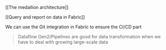 [[The medallion architecture]]

[[Query and report on data in Fabric]]

We can use the Git integration in Fabric to ensure the CI/CD part

> Dataflow Gen2/Pipelines  are good for data transformation when we have to deal with growing large-scale data
